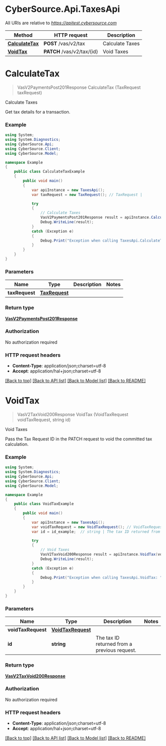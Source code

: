 # CyberSource.Api.TaxesApi

All URIs are relative to *https://apitest.cybersource.com*

Method | HTTP request | Description
------------- | ------------- | -------------
[**CalculateTax**](TaxesApi.md#calculatetax) | **POST** /vas/v2/tax | Calculate Taxes
[**VoidTax**](TaxesApi.md#voidtax) | **PATCH** /vas/v2/tax/{id} | Void Taxes


<a name="calculatetax"></a>
# **CalculateTax**
> VasV2PaymentsPost201Response CalculateTax (TaxRequest taxRequest)

Calculate Taxes

Get tax details for a transaction. 

### Example
```csharp
using System;
using System.Diagnostics;
using CyberSource.Api;
using CyberSource.Client;
using CyberSource.Model;

namespace Example
{
    public class CalculateTaxExample
    {
        public void main()
        {
            var apiInstance = new TaxesApi();
            var taxRequest = new TaxRequest(); // TaxRequest | 

            try
            {
                // Calculate Taxes
                VasV2PaymentsPost201Response result = apiInstance.CalculateTax(taxRequest);
                Debug.WriteLine(result);
            }
            catch (Exception e)
            {
                Debug.Print("Exception when calling TaxesApi.CalculateTax: " + e.Message );
            }
        }
    }
}
```

### Parameters

Name | Type | Description  | Notes
------------- | ------------- | ------------- | -------------
 **taxRequest** | [**TaxRequest**](TaxRequest.md)|  | 

### Return type

[**VasV2PaymentsPost201Response**](VasV2PaymentsPost201Response.md)

### Authorization

No authorization required

### HTTP request headers

 - **Content-Type**: application/json;charset=utf-8
 - **Accept**: application/hal+json;charset=utf-8

[[Back to top]](#) [[Back to API list]](../README.md#documentation-for-api-endpoints) [[Back to Model list]](../README.md#documentation-for-models) [[Back to README]](../README.md)

<a name="voidtax"></a>
# **VoidTax**
> VasV2TaxVoid200Response VoidTax (VoidTaxRequest voidTaxRequest, string id)

Void Taxes

Pass the Tax Request ID in the PATCH request to void the committed tax calculation.

### Example
```csharp
using System;
using System.Diagnostics;
using CyberSource.Api;
using CyberSource.Client;
using CyberSource.Model;

namespace Example
{
    public class VoidTaxExample
    {
        public void main()
        {
            var apiInstance = new TaxesApi();
            var voidTaxRequest = new VoidTaxRequest(); // VoidTaxRequest | 
            var id = id_example;  // string | The tax ID returned from a previous request.

            try
            {
                // Void Taxes
                VasV2TaxVoid200Response result = apiInstance.VoidTax(voidTaxRequest, id);
                Debug.WriteLine(result);
            }
            catch (Exception e)
            {
                Debug.Print("Exception when calling TaxesApi.VoidTax: " + e.Message );
            }
        }
    }
}
```

### Parameters

Name | Type | Description  | Notes
------------- | ------------- | ------------- | -------------
 **voidTaxRequest** | [**VoidTaxRequest**](VoidTaxRequest.md)|  | 
 **id** | **string**| The tax ID returned from a previous request. | 

### Return type

[**VasV2TaxVoid200Response**](VasV2TaxVoid200Response.md)

### Authorization

No authorization required

### HTTP request headers

 - **Content-Type**: application/json;charset=utf-8
 - **Accept**: application/hal+json;charset=utf-8

[[Back to top]](#) [[Back to API list]](../README.md#documentation-for-api-endpoints) [[Back to Model list]](../README.md#documentation-for-models) [[Back to README]](../README.md)

